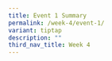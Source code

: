 ```yaml
---
title: Event 1 Summary
permalink: /week-4/event-1/
variant: tiptap
description: ""
third_nav_title: Week 4
---
```

